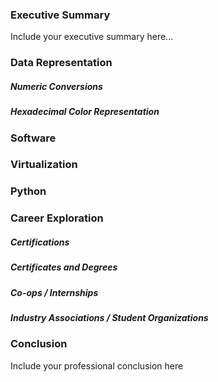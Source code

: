 ### Executive Summary 
Include your executive summary here...

### Data Representation
##### Numeric Conversions
##### Hexadecimal Color Representation

### Software

### Virtualization

### Python

### Career Exploration
##### Certifications
##### Certificates and Degrees
##### Co-ops / Internships
##### Industry Associations / Student Organizations

### Conclusion

Include your professional conclusion here
